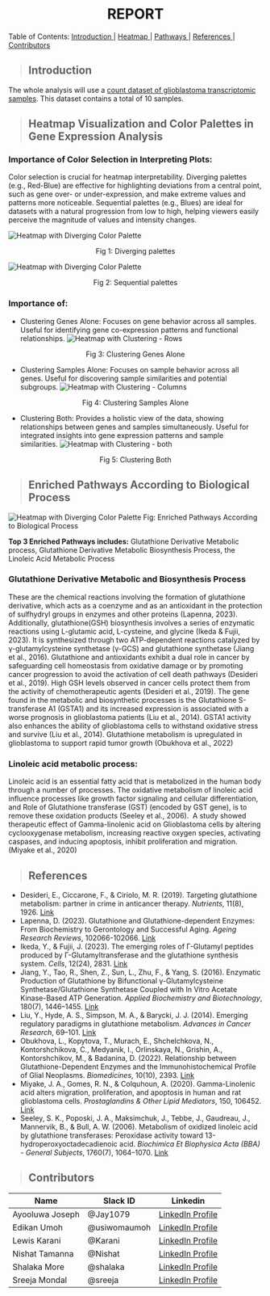<h1 align="center"> REPORT </h1>

<a align="center"> Table of Contents: </a>
  <a href="#Introduction"> Introduction </a> |
  <a href="#Heatmap-Visualization-and-Color-Palettes-in-Gene-Expression-Analysis"> Heatmap </a> | 
  <a href="#enriched-pathways-according-to-biological-process"> Pathways </a> | 
  <a href="#References"> References </a> |
  <a href="#Contributors"> Contributors </a> 
</a>

>  ## Introduction
The whole analysis will use a [count dataset of glioblastoma transcriptomic samples](https://raw.githubusercontent.com/HackBio-Internship/public_datasets/main/Cancer2024/glioblastoma.csv). This dataset contains a total of 10 samples.

>  ## Heatmap Visualization and Color Palettes in Gene Expression Analysis
### Importance of Color Selection in Interpreting Plots:
Color selection is crucial for heatmap interpretability. Diverging palettes (e.g., Red-Blue) are effective for highlighting deviations from a central point, such as gene over- or under-expression, and make extreme values and patterns more noticeable. Sequential palettes (e.g., Blues) are ideal for datasets with a natural progression from low to high, helping viewers easily perceive the magnitude of values and intensity changes.

![Heatmap with Diverging Color Palette](Images/heatmap_diverging_pages-to-jpg-0001.jpg)
<p align="center">Fig 1: Diverging palettes </p>

![Heatmap with Diverging Color Palette](Images/heatmap_sequential_pages-to-jpg-0001.jpg)
<p align="center">Fig 2: Sequential palettes </p>


### Importance of:
- Clustering Genes Alone: Focuses on gene behavior across all samples. Useful for identifying gene co-expression patterns and functional relationships.
![Heatmap with Clustering - Rows](Images/heatmap_row_clustering.jpg)
<p align="center"> Fig 3: Clustering Genes Alone </p>

- Clustering Samples Alone: Focuses on sample behavior across all genes. Useful for discovering sample similarities and potential subgroups.
![Heatmap with Clustering - Columns](Images/heatmap_col_clustering.jpg)
<p align="center"> Fig 4: Clustering Samples Alone </p>

- Clustering Both: Provides a holistic view of the data, showing relationships between genes and samples simultaneously. Useful for integrated insights into gene expression patterns and sample similarities.
![Heatmap with Clustering - both](Images/heatmap_col_row_clustering.jpg)
<p align="center"> Fig 5: Clustering Both </p>


>  ## Enriched Pathways According to Biological Process
![Heatmap with Diverging Color Palette](Images/visualization%20of%20Top%205%20Enrichment%20Pathway.png)
Fig:  Enriched Pathways According to Biological Process

**Top 3 Enriched Pathways includes:** Glutathione Derivative Metabolic process, Glutathione Derivative Metabolic Biosynthesis Process, the Linoleic Acid Metabolic Process

### Glutathione Derivative Metabolic and Biosynthesis Process
These are the chemical reactions involving the formation of glutathione derivative, which acts as a coenzyme and as an antioxidant in the protection of sulfhydryl groups in enzymes and other proteins (Lapenna, 2023). Additionally, glutathione(GSH) biosynthesis involves a series of enzymatic reactions using L-glutamic acid, L-cysteine, and glycine (Ikeda & Fujii, 2023). It is synthesized through two ATP-dependent reactions catalyzed by γ-glutamylcysteine synthetase (γ-GCS) and glutathione synthetase (Jiang et al., 2016).
Glutathione and antioxidants exhibit a dual role in cancer by safeguarding cell homeostasis from oxidative damage or by promoting cancer progression to avoid the activation of cell death pathways (Desideri et al., 2019). High GSH levels observed in cancer cells protect them from the activity of chemotherapeutic agents (Desideri et al., 2019).
The gene found in the metabolic and biosynthetic processes is the Glutathione S-transferase A1 (GSTA1) and its increased expression is associated with a worse prognosis in glioblastoma patients (Liu et al., 2014). GSTA1 activity also enhances the ability of glioblastoma cells to withstand oxidative stress and survive (Liu et al., 2014).
Glutathione metabolism is upregulated in glioblastoma to support rapid tumor growth (Obukhova et al., 2022)


### Linoleic acid metabolic process:
Linoleic acid is an essential fatty acid that is metabolized in the human body through a number of processes. The oxidative metabolism of linoleic acid influence processes like growth factor signaling and cellular differentiation, and Role of Glutathione transferase (GST) (encoded by GST gene), is to remove these oxidation products (Seeley et al., 2006). 
A study showed therapeutic effect of Gamma-linolenic acid on Glioblastoma cells by altering cyclooxygenase metabolism, increasing reactive oxygen species, activating caspases, and inducing apoptosis, inhibit proliferation and migration. (Miyake et al., 2020)

>  ## References
- Desideri, E., Ciccarone, F., & Ciriolo, M. R. (2019). Targeting glutathione metabolism: partner in crime in anticancer therapy. *Nutrients*, 11(8), 1926. [Link](https://doi.org/10.3390/nu11081926)
- Lapenna, D. (2023). Glutathione and Glutathione-dependent Enzymes: From Biochemistry to Gerontology and Successful Aging. *Ageing Research Reviews*, 102066-102066. [Link](https://doi.org/10.1016/j.arr.2023.102066)
- Ikeda, Y., & Fujii, J. (2023). The emerging roles of Γ-Glutamyl peptides produced by Γ-Glutamyltransferase and the glutathione synthesis system. *Cells*, 12(24), 2831. [Link](https://doi.org/10.3390/cells12242831)
- Jiang, Y., Tao, R., Shen, Z., Sun, L., Zhu, F., & Yang, S. (2016). Enzymatic Production of Glutathione by Bifunctional γ-Glutamylcysteine Synthetase/Glutathione Synthetase Coupled with In Vitro Acetate Kinase-Based ATP Generation. *Applied Biochemistry and Biotechnology*, 180(7), 1446–1455. [Link](https://doi.org/10.1007/s12010-016-2178-5)
- Liu, Y., Hyde, A. S., Simpson, M. A., & Barycki, J. J. (2014). Emerging regulatory paradigms in glutathione metabolism. *Advances in Cancer Research*, 69–101. [Link](https://doi.org/10.1016/b978-0-12-420117-0.00002-5)
- Obukhova, L., Kopytova, T., Murach, E., Shchelchkova, N., Kontorshchikova, C., Medyanik, I., Orlinskaya, N., Grishin, A., Kontorshchikov, M., & Badanina, D. (2022). Relationship between Glutathione-Dependent Enzymes and the Immunohistochemical Profile of Glial Neoplasms. *Biomedicines*, 10(10), 2393. [Link](https://doi.org/10.3390/biomedicines10102393)
- Miyake, J. A., Gomes, R. N., & Colquhoun, A. (2020). Gamma-Linolenic acid alters migration, proliferation, and apoptosis in human and rat glioblastoma cells. *Prostaglandins & Other Lipid Mediators*, 150, 106452. [Link](https://doi.org/10.1016/j.prostaglandins.2020.106452)
- Seeley, S. K., Poposki, J. A., Maksimchuk, J., Tebbe, J., Gaudreau, J., Mannervik, B., & Bull, A. W. (2006). Metabolism of oxidized linoleic acid by glutathione transferases: Peroxidase activity toward 13-hydroperoxyoctadecadienoic acid. *Biochimica Et Biophysica Acta (BBA) - General Subjects*, 1760(7), 1064–1070. [Link](https://doi.org/10.1016/j.bbagen.2006.02.020)

>  ## Contributors
|Name|Slack ID|Linkedin|
| ----------- |----------- |----------- |
|Ayooluwa Joseph|@Jay1079| <a href="https://www.linkedin.com/in/ayooluwa-joseph/" target="_blank">	LinkedIn Profile</a> |
|Edikan Umoh|@usiwomaumoh| <a href="https://www.linkedin.com/in/edikan-umoh/" target="_blank">	LinkedIn Profile</a>|
|Lewis Karani|@Karani|<a href="https://www.linkedin.com/in/lewis-karani/" target="_blank">	LinkedIn Profile</a>|
|Nishat Tamanna|@Nishat| <a href="https://www.linkedin.com/in/nishat-tamanna-45863117a/" target="_blank">	LinkedIn Profile</a>|
|Shalaka More|@shalaka| <a href="https://www.linkedin.com/in/shalaka-more-03277913b/" target="_blank">	LinkedIn Profile</a>  |
|Sreeja Mondal|@sreeja| <a href="https://linkedin.com/in/sreejamondal263/" target="_blank">	LinkedIn Profile</a> |
